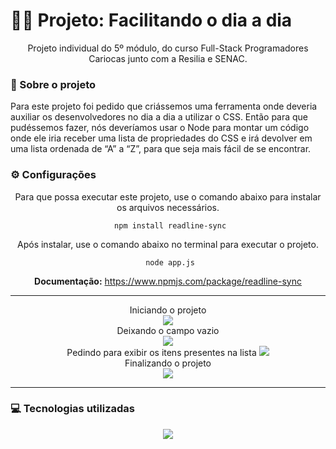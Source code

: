 # 👨‍💻 Projeto: Facilitando o dia a dia
<div align="center" style="display: inline_block">

Projeto individual do 5º módulo, do curso Full-Stack Programadores Cariocas junto com a Resilia e SENAC.

</div>

### 📰 Sobre o projeto
Para este projeto foi pedido que criássemos uma ferramenta onde deveria auxiliar os desenvolvedores no dia a dia a utilizar o CSS. Então para que pudéssemos fazer, nós deveríamos usar o Node para montar um código onde ele iria receber uma lista de propriedades do CSS e irá devolver em uma lista ordenada de “A” a “Z”, para que seja mais fácil de se encontrar.

### ⚙ Configurações
<div align="center" style="display: inline_block">
Para que possa executar este projeto, use o comando abaixo para instalar os arquivos necessários. 

     npm install readline-sync

Após instalar, use o comando abaixo no terminal para executar o projeto.

     node app.js

<strong>Documentação:</strong> https://www.npmjs.com/package/readline-sync
</div>

---

<div align="center" style="display: inline_block">
Iniciando o projeto
<br>
<img src="https://user-images.githubusercontent.com/113939119/218336349-d9ea26a0-1b41-4281-8c36-eb00ff57d1cb.png">
<br>
Deixando o campo vazio
<br>
<img src="https://user-images.githubusercontent.com/113939119/218336216-cb96cb48-8329-43b5-bd86-467d30c4f4b4.png">
<br>
Pedindo para exibir os itens presentes na lista
<img src="https://user-images.githubusercontent.com/113939119/218336239-4796c4b7-fbd6-4072-8c01-3eaecaf3a382.png">
<br>
Finalizando o projeto
<br>
<img src="https://user-images.githubusercontent.com/113939119/218336241-9ccab598-ccde-4878-b03e-5121ecbc6e18.png">
</div>

---

### 💻 Tecnologias utilizadas
<div align="center" style="display: inline_block">
<img align="center" src="https://img.shields.io/static/v1?style=for-the-badge&message=Node.js&color=339933&logo=Node.js&logoColor=FFFFFF&label=">
</div>